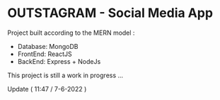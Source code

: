 # OUTSTAGRAM - Social Media App
Project built according to the MERN model :
  - Database: MongoDB
  - FrontEnd: ReactJS
  - BackEnd: Express + NodeJs

This project is still a work in progress ...

Update ( 11:47 / 7-6-2022 )
